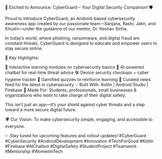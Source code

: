 🚀 Excited to Announce: CyberGuard – Your Digital Security Companion! 🛡

Proud to introduce CyberGuard, an Android-based cybersecurity awareness app created by our passionate team—Sanjana, Rashi, Jatin, and Khushi—under the guidance of our mentor, Dr. Keshav Sinha.

In today’s world, where phishing, ransomware, and digital fraud are constant threats, CyberGuard is designed to educate and empower users to stay secure online.

🔐 Key Highlights:

📘 Interactive learning modules on cybersecurity basics
🤖 AI-powered chatbot for real-time threat advice
🛠 Device security checkups + cyber hygiene tracker
🧠 Gamified quizzes to reinforce learning
📰 Curated news feed for the latest in cybersecurity
💡 Built With: Kotlin | Android Studio | Firebase
🎯 Made For: Students, professionals, small businesses & organizations who want to take charge of their digital safety.

This isn’t just an app—it’s your shield against cyber threats and a step toward a more secure digital future.

🌍 Our Vision: To make cybersecurity simple, engaging, and accessible to everyone.

✨ Stay tuned for upcoming features and rollout updates!
#CyberGuard #CyberSecurity #AndroidDevelopment #Innovation #TechForGood #Kotlin #Firebase #AIChatbot #DigitalSafety #StudentProject #Teamwork #Mentorship #WomenInTech
